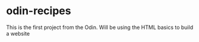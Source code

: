 # odin-recipes
This is the first project from the Odin. Will be using the HTML basics to build a website
